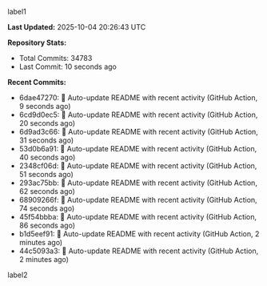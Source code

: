 
label1 
<!-- ACTIVITY_START -->
**Last Updated:** 2025-10-04 20:26:43 UTC

**Repository Stats:**
- Total Commits: 34783
- Last Commit: 10 seconds ago

**Recent Commits:**
- 6dae47270: 🤖 Auto-update README with recent activity (GitHub Action, 9 seconds ago)
- 6cd9d0ec5: 🤖 Auto-update README with recent activity (GitHub Action, 20 seconds ago)
- 6d9ad3c66: 🤖 Auto-update README with recent activity (GitHub Action, 31 seconds ago)
- 53d0b6a91: 🤖 Auto-update README with recent activity (GitHub Action, 40 seconds ago)
- 2348cf06d: 🤖 Auto-update README with recent activity (GitHub Action, 51 seconds ago)
- 293ac75bb: 🤖 Auto-update README with recent activity (GitHub Action, 62 seconds ago)
- 68909266f: 🤖 Auto-update README with recent activity (GitHub Action, 74 seconds ago)
- 45f54bbba: 🤖 Auto-update README with recent activity (GitHub Action, 86 seconds ago)
- b1d5eef91: 🤖 Auto-update README with recent activity (GitHub Action, 2 minutes ago)
- 44c5093a3: 🤖 Auto-update README with recent activity (GitHub Action, 2 minutes ago)
<!-- ACTIVITY_END -->

label2
